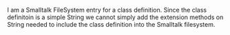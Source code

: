 I am a Smalltalk FileSystem entry for a class definition.
Since the class definitoin is a simple String we cannot simply add the extension methods on String needed to include the class definition into the Smalltalk filesystem.